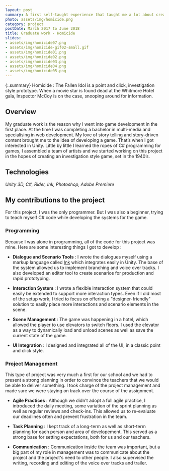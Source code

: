```yaml
---
layout: post
summary: A first self-taught experience that taught me a lot about creating systems from scratch.
photo: assets/img/homicide.png
category: project
postDate: March 2017 to June 2018
title: Graduate work - Homicide
slides:
- assets/img/homicide07.png
- assets/img/homicide-gif02-small.gif
- assets/img/homicide01.png
- assets/img/homicide02.png
- assets/img/homicide03.png
- assets/img/homicide04.png
- assets/img/homicide05.png
---
```

{:.summary}
Homicide : The Fallen Idol is a point and click, investigation style prototype. When a movie star is found dead at the Whitmore Hotel gala, Inspector McCoy is on the case, snooping around for information.

## Overview
My graduate work is the reason why I went into game development in the first place. At the time I was completing a bachelor in multi-media and specialising in web development. My love of story telling and story-driven content brought me to the idea of developing a game. That’s when I got interested in Unity. Little by little I learned the ropes of C# programming for games, I assembled a team of artists and we started working on this project in the hopes of creating an investigation style game, set in the 1940’s. 

## Technologies
*Unity 3D, C#, Rider, Ink, Photoshop, Adobe Premiere*

## My contributions to the project
For this project, I was the only programmer. But I was also a beginner, trying to teach myself C# code while developing the systems for the game. 

### Programming
Because I was alone in programming, all of the code for this project was mine. Here are some interesting things I got to develop : 

* **Dialogue and Scenario Tools** : I wrote the dialogues myself using a markup language called [Ink](https://www.inklestudios.com/ink/) which integrates easily in Unity. The base of the system allowed us to implement branching and voice over tracks. I also developed an editor tool to create scenarios for production and rapid prototyping.

* **Interaction System** : I wrote a flexible interaction system that could easily be extended to support more interaction types. Even if I did most of the setup work, I tried to focus on offering a "designer-friendly" solution to easily place more interactions and scenario elements in the scene. 

* **Scene Management** : The game was happening in a hotel, which allowed the player to use elevators to switch floors. I used the elevator as a way to dynamically load and unload scenes as well as save the current state of the game.

* **UI Integration** : I designed and integrated all of the UI, in a classic point and click style.


### Project Management
This type of project was very much a first for our school and we had to present a strong planning in order to convince the teachers that we would be able to deliver something. I took charge of the project management and made sure we were staying on track over the course of the assignment.

* **Agile Practices** : Although we didn't adopt a full agile practice, I introduced the daily meeting, some variation of the sprint planning as well as regular reviews and check-ins. This allowed us to re-evaluate our deadlines often and prevent frustration in the team. 

* **Task Planning** : I kept track of a long-term as well as short-term planning for each person and area of developement. This served as a strong base for setting expectations, both for us and our teachers.

* **Communication** : Communication inside the team was important, but a big part of my role in management was to communicate about the project and the project's need to other people. I also supervised the writing, recording and editing of the voice over tracks and trailer. 